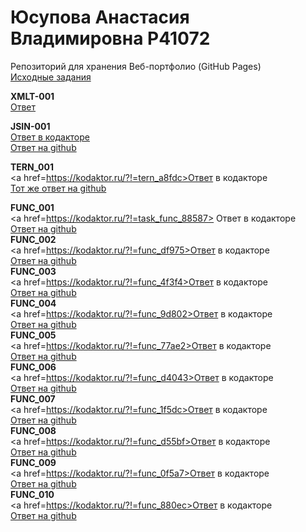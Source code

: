 # Юсупова Анастасия Владимировна Р41072
Репозиторий для хранения Веб-портфолио (GitHub Pages)<br/>
<a href=https://github.com/GossJS/ifmo-2019/tree/tasks-2020-spring>Исходные задания</a><br/>

<b>XMLT-001</b><br/>
<a href=https://github.com/Nyussay/tasks/tree/master/XMLT-001>Ответ</a> <br/>


<b>JSIN-001</b><br/>
<a href='https://www.kodaktor.ru/?!=a278422_bc965'>Ответ в кодакторе</a><br/>
<a href=https://github.com/AnastasiiaIusupova/tasks/blob/master/JSIN-001>Ответ на github</a><br/>

<b>TERN_001</b><br/>
<a href=https://kodaktor.ru/?!=tern_a8fdc>Ответ в кодакторе</a><br/>
<a href=https://github.com/AnastasiiaIusupova/tasks/blob/master/TERN_001>Тот же ответ на github</a><br/>

<b>FUNC_001</b><br/>
<a href=https://kodaktor.ru/?!=task_func_88587> Ответ в кодакторе</a> <br/>
<a href=https://github.com/AnastasiiaIusupova/tasks/blob/master/FUNC_001> Ответ на github</a> <br/>
<b>FUNC_002</b><br/>
<a href=https://kodaktor.ru/?!=func_df975>Ответ в кодакторе</a> <br/>
<a href=https://github.com/AnastasiiaIusupova/tasks/blob/master/FUNC_002>Ответ на github</a> <br/>
<b>FUNC_003</b><br/>
<a href=https://kodaktor.ru/?!=func_4f3f4>Ответ в кодакторе</a> <br/>
<a href=https://github.com/AnastasiiaIusupova/tasks/blob/master/FUNC_003>Ответ на github</a> <br/>
<b>FUNC_004</b><br/>
<a href=https://kodaktor.ru/?!=func_9d802>Ответ в кодакторе</a> <br/>
<a href=https://github.com/AnastasiiaIusupova/tasks/blob/master/FUNC_004>Ответ на github</a> <br/>
<b>FUNC_005</b><br/>
<a href=https://kodaktor.ru/?!=func_77ae2>Ответ в кодакторе</a> <br/>
<a href=https://github.com/AnastasiiaIusupova/tasks/blob/master/FUNC_005>Ответ на github</a> <br/>
<b>FUNC_006</b><br/>
<a href=https://kodaktor.ru/?!=func_d4043>Ответ в кодакторе</a> <br/>
<a href=https://github.com/AnastasiiaIusupova/tasks/blob/master/FUNC_006>Ответ на github</a> <br/>
<b>FUNC_007</b><br/>
<a href=https://kodaktor.ru/?!=func_1f5dc>Ответ в кодакторе</a> <br/>
<a href=https://github.com/AnastasiiaIusupova/tasks/blob/master/FUNC_007>Ответ на github</a> <br/>
<b>FUNC_008</b><br/>
<a href=https://kodaktor.ru/?!=func_d55bf>Ответ в кодакторе</a> <br/>
<a href=https://github.com/AnastasiiaIusupova/tasks/blob/master/FUNC_008>Ответ на github</a> <br/>
<b>FUNC_009</b><br/>
<a href=https://kodaktor.ru/?!=func_0f5a7>Ответ в кодакторе</a> <br/>
<a href=https://github.com/AnastasiiaIusupova/tasks/blob/master/FUNC_009>Ответ на github</a> <br/>
<b>FUNC_010</b><br/>
<a href=https://kodaktor.ru/?!=func_880ec>Ответ в кодакторе</a> <br/>
<a href=https://github.com/AnastasiiaIusupova/tasks/blob/master/FUNC_009>Ответ на github</a> <br/>
